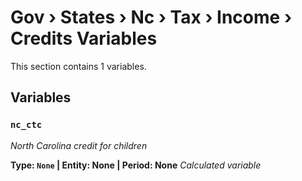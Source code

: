# Gov › States › Nc › Tax › Income › Credits Variables

This section contains 1 variables.

## Variables

### `nc_ctc`
*North Carolina credit for children*

**Type: `None` | Entity: None | Period: None**
*Calculated variable*
